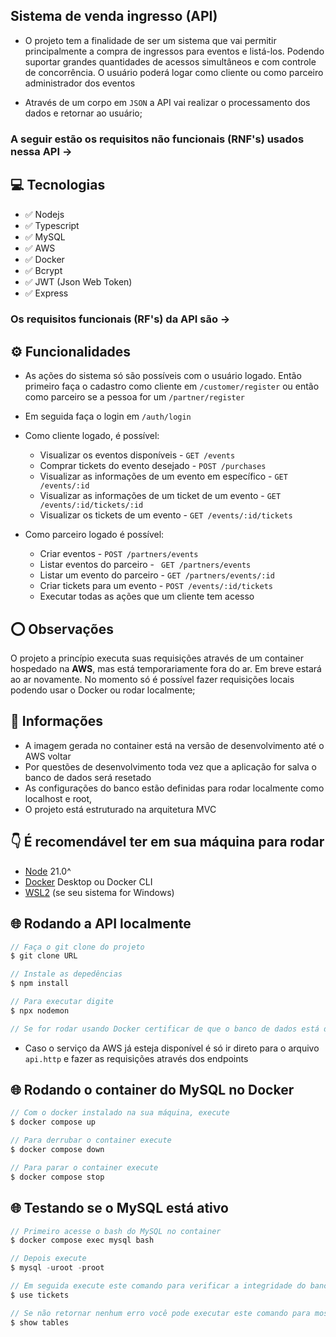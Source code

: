 ## Sistema de venda ingresso (API)

 - O projeto tem a finalidade de ser um sistema que vai permitir principalmente a compra de ingressos para eventos e listá-los. Podendo suportar grandes quantidades de acessos simultâneos e com controle de concorrência. O usuário poderá logar como cliente ou como parceiro administrador dos eventos
 
 - Através de um corpo em `JSON` a API vai realizar o processamento dos dados e retornar ao usuário;


### A seguir estão os requisitos não funcionais (RNF's) usados nessa API ->

## 💻 Tecnologias
- ✅ Nodejs
- ✅ Typescript
- ✅ MySQL
- ✅ AWS
- ✅ Docker 
- ✅ Bcrypt
- ✅ JWT (Json Web Token)
- ✅ Express

### Os requisitos funcionais (RF's) da API são ->

## ⚙ Funcionalidades
- As ações do sistema só são possíveis com o usuário logado. Então primeiro faça o cadastro como cliente em `/customer/register` ou então como parceiro se a pessoa for um `/partner/register`

- Em seguida faça o login em `/auth/login`

- Como cliente logado, é possível:
    - Visualizar os eventos disponíveis - `GET /events`
    - Comprar tickets do evento desejado - `POST /purchases`
    - Visualizar as informações de um evento em específico - `GET /events/:id`
    - Visualizar as informações de um ticket de um evento - `GET /events/:id/tickets/:id`
    - Visualizar os tickets de um evento - `GET /events/:id/tickets`

- Como parceiro logado é possível:
    - Criar eventos - `POST /partners/events`
    - Listar eventos do parceiro - ` GET /partners/events`
    - Listar um evento do parceiro - `GET /partners/events/:id`
    - Criar tickets para um evento - `POST /events/:id/tickets`
    - Executar todas as ações que um cliente tem acesso

## ⭕ Observações

O projeto a princípio executa suas requisições através de um container hospedado na <b>AWS</b>, mas está temporariamente fora do ar. Em breve estará ao ar novamente. No momento só é possível fazer requisições locais podendo usar o Docker ou rodar localmente;

## 📃 Informações
- A imagem gerada no container está na versão de desenvolvimento até o AWS voltar
- Por questões de desenvolvimento toda vez que a aplicação for salva o banco de dados será resetado
- As configurações do banco estão definidas para rodar localmente como localhost e root, 
- O projeto está estruturado na arquitetura MVC

## 👇 É recomendável ter em sua máquina para rodar
- [Node](https://nodejs.org/pt) 21.0^
- [Docker](https://www.docker.com/) Desktop ou Docker CLI 
- [WSL2](https://learn.microsoft.com/pt-br/windows/wsl/install) (se seu sistema for Windows)

## 🌐 Rodando a API localmente

```javascript
// Faça o git clone do projeto
$ git clone URL

// Instale as depedências
$ npm install

// Para executar digite
$ npx nodemon

// Se for rodar usando Docker certificar de que o banco de dados está de pé. Caso contrário não irá rodar a aplicação;
```

- Caso o serviço da AWS já esteja disponível é só ir direto para o arquivo `api.http` e fazer as requisições através dos endpoints

## 🌐 Rodando o container do MySQL no Docker

```javascript
// Com o docker instalado na sua máquina, execute
$ docker compose up

// Para derrubar o container execute
$ docker compose down

// Para parar o container execute
$ docker compose stop
```

## 🌐 Testando se o MySQL está ativo

```javascript
// Primeiro acesse o bash do MySQL no container
$ docker compose exec mysql bash

// Depois execute
$ mysql -uroot -proot

// Em seguida execute este comando para verificar a integridade do banco
$ use tickets

// Se não retornar nenhum erro você pode executar este comando para mostrar as tabelas do banco
$ show tables
```